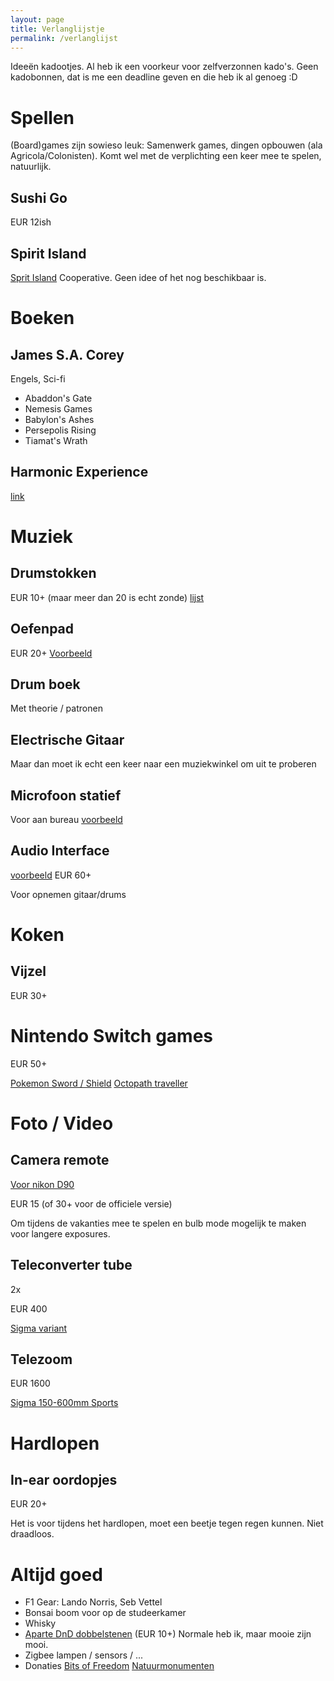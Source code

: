 ```yaml
---
layout: page
title: Verlanglijstje
permalink: /verlanglijst
---
```


Ideeën kadootjes. Al heb ik een voorkeur voor zelfverzonnen kado's. Geen
kadobonnen, dat is me een deadline geven en die heb ik al genoeg :D

# Spellen

(Board)games zijn sowieso leuk: Samenwerk games, dingen opbouwen (ala
Agricola/Colonisten). Komt wel met de verplichting een keer mee te spelen,
natuurlijk.

## Sushi Go
EUR 12ish

## Spirit Island
[Sprit Island](https://boardgamegeek.com/boardgame/162886/spirit-island)
Cooperative. Geen idee of het nog beschikbaar is.

# Boeken

## James S.A. Corey
Engels, Sci-fi
- Abaddon's Gate
- Nemesis Games
- Babylon's Ashes
- Persepolis Rising
- Tiamat's Wrath

## Harmonic Experience
[link](https://www.bol.com/nl/p/harmonic-experience/1001004000877100/)

# Muziek

## Drumstokken
EUR 10+ (maar meer dan 20 is echt zonde)
[lijst](https://www.bax-shop.nl/drumstokken?o=popular&f_21933%5B%5D=92778)

## Oefenpad
EUR 20+
[Voorbeeld](https://www.bax-shop.nl/oefenpad/gretsch-drums-grepad6g-round-badge-oefenpad-6-inch-grijs)

## Drum boek
Met theorie / patronen

## Electrische Gitaar
Maar dan moet ik echt een keer naar een muziekwinkel om uit te proberen

## Microfoon statief
Voor aan bureau
[voorbeeld](https://www.bax-shop.nl/broadcast-microfoon-statief/innox-iva-10-xlr-broadcast-microfoon-statief)

## Audio Interface

[voorbeeld](https://www.bax-shop.nl/externe-audio-interface/behringer-u-phoria-umc202hd-audio-interface)
EUR 60+

Voor opnemen gitaar/drums

# Koken

## Vijzel
EUR 30+

# Nintendo Switch games
EUR 50+

[Pokemon Sword / Shield](https://www.bol.com/nl/p/pokemon-sword-switch/9200000107075673/)
[Octopath traveller](https://www.bol.com/nl/p/octopath-traveler-switch/9200000091193302/)

# Foto / Video

## Camera remote
[Voor nikon D90](https://www.cameratools.nl/foto-video-accessoires/afstandsbedieningen/caruba-ir-afstandsbediening-cml-l3-niko/)

EUR 15 (of 30+ voor de officiele versie)

Om tijdens de vakanties mee te spelen en bulb mode mogelijk te maken voor
langere exposures.

## Teleconverter tube
2x

EUR 400

[Sigma variant](https://www.kamera-express.nl/product/12201088/sigma-tc-2001-2-0x-teleconverter-nikon/?channable=e27102.MTIyMDEwODg&zoek=teleconverter%20nikon&)

## Telezoom

EUR 1600

[Sigma 150-600mm Sports](https://www.kamera-express.nl/product/12201076/sigma-150-600mm-f-5-6-3-dg-os-hsm-i-sports-nikon/?channable=e27102.MTIyMDEwNzY&zoek=sigma%20sport&)


# Hardlopen

## In-ear oordopjes
EUR 20+

Het is voor tijdens het hardlopen, moet een beetje tegen regen kunnen. Niet
draadloos.

# Altijd goed
- F1 Gear: Lando Norris, Seb Vettel
- Bonsai boom voor op de studeerkamer
- Whisky
- [Aparte DnD dobbelstenen](https://www.dnddice.com/sets-of-dice/unusual-sets.html) (EUR 10+) Normale heb ik, maar mooie zijn mooi.
- Zigbee lampen / sensors / ...
- Donaties [Bits of Freedom](https://bitsoffreedom.nl/) [Natuurmonumenten](https://www.natuurmonumenten.nl/)
